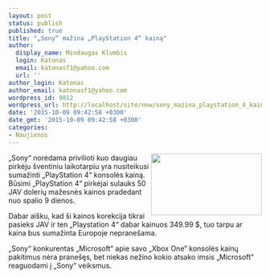 ```yaml
---
layout: post
status: publish
published: true
title: "„Sony“ mažina „PlayStation 4“ kainą"
author:
  display_name: Mindaugas Klumbis
  login: Katonas
  email: katonasf1@yahoo.com
  url: ''
author_login: Katonas
author_email: katonasf1@yahoo.com
wordpress_id: 9012
wordpress_url: http://localhost/site/new/sony_mazina_playstation_4_kaina/
date: '2015-10-09 09:42:58 +0300'
date_gmt: '2015-10-09 09:42:58 +0300'
categories:
- Naujienos
---
```

<p>
	<img alt="" src="http://technews.lt/userfiles/sony_playstation_42-1024x571-e1444319487502.jpg" style="width: 220px; height: 123px; float: right;" />&bdquo;Sony&ldquo; norėdama privilioti kuo daugiau pirkėju &scaron;ventiniu laikotarpiu yra nusiteikusi sumažinti &bdquo;PlayStation 4&ldquo; konsolės kainą. Būsimi &bdquo;PlayStation 4&ldquo; pirkėjai sulauks 50 JAV dolerių mažesnės kainos pradedant nuo spalio 9 dienos.</p>
<p>
	Dabar ai&scaron;ku, kad &scaron;i kainos korekcija tikrai pasieks JAV ir ten &bdquo;Playstation 4&ldquo; dabar kainuos 349.99 $, tuo tarpu ar kaina bus sumažinta Europoje neprane&scaron;ama.</p>
<p>
	&bdquo;Sony&ldquo; konkurentas &bdquo;Microsoft&ldquo; apie savo &bdquo;Xbox One&ldquo; konsolės kainų pakitimus nėra prane&scaron;ęs, bet niekas nežino kokio atsako imsis &bdquo;Microsoft&ldquo; reaguodami į &bdquo;Sony&ldquo; veiksmus.</p>

